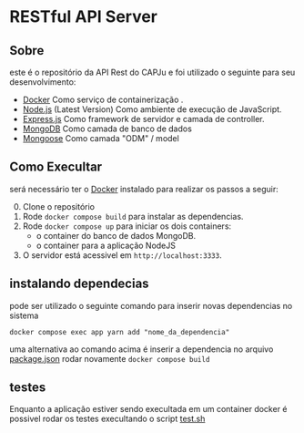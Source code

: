 # RESTful API Server

## Sobre

este é o repositório da API Rest do CAPJu e foi utilizado o seguinte para seu desenvolvimento:

- [Docker](https://www.docker.com/) Como serviço de containerização .
- [Node.js](https://nodejs.org/en/) (Latest Version) Como ambiente de execução de JavaScript.
- [Express.js](https://expressjs.com/) Como framework de servidor e camada de controller.
- [MongoDB](https://www.mongodb.com/) Como camada de banco de dados
- [Mongoose](https://mongoosejs.com/) Como camada "ODM" / model

## Como Execultar

será necessário ter o [Docker](https://docs.docker.com/install/linux/docker-ce/ubuntu/) instalado para realizar os passos a seguir:

0.  Clone o repositório
0.  Rode `docker compose build` para instalar as dependencias.
1.  Rode `docker compose up` para iniciar os dois containers:
    - o container do banco de dados MongoDB.
    -  o container para a aplicação NodeJS
1.  O servidor está acessivel em `http://localhost:3333`.

## instalando dependecias
pode ser utilizado o seguinte comando para inserir novas dependencias no sistema
```
docker compose exec app yarn add "nome_da_dependencia"
```
uma alternativa ao comando acima é inserir a dependencia no arquivo [package.json](./src/package.json) rodar novamente `docker compose build`
## testes

Enquanto a aplicação estiver sendo execultada em um container docker é possivel rodar os testes execultando o script [test.sh](./test.sh)